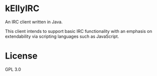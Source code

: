 kEllyIRC
========

An IRC client written in Java.

This client intends to support basic IRC functionality with an emphasis on extendability via scripting languages such as JavaScript.

License
=======
GPL 3.0
